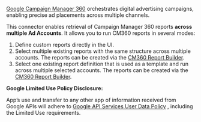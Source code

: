 [Google Campaign Manager 360](https://support.google.com/campaignmanager/answer/2709362?hl=en) orchestrates digital advertising campaigns, enabling precise ad placements across multiple
channels. 

This connector enables retrieval of Campaign Manager 360 reports **across multiple Ad Accounts**. It allows you to run CM360 reports in several modes:

1. Define custom reports directly in the UI.
2. Select multiple existing reports with the same structure across multiple accounts. The reports can be created via the [CM360 Report Builder](https://www.google.com/analytics/dfa/).
3. Select one existing report definition that is used as a template and run across multiple selected accounts. The reports can be created via the [CM360 Report Builder](https://www.google.com/analytics/dfa/).


**Google Limited Use Policy Disclosure:**

App’s use and transfer to any other app of information received from Google APIs will adhere
to [Google API Services User Data Policy](https://developers.google.com/terms/api-services-user-data-policy#additional_requirements_for_specific_api_scopes)
, including the Limited Use requirements.
